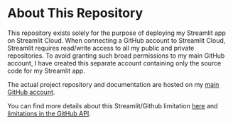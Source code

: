 # About This Repository

This repository exists solely for the purpose of deploying my Streamlit app on Streamlit Cloud. When connecting a GitHub account to Streamlit Cloud, Streamlit requires read/write access to all my public and private repositories. To avoid granting such broad permissions to my main GitHub account, I have created this separate account containing only the source code for my Streamlit app.

The actual project repository and documentation are hosted on my [main GitHub account](https://github.com/kanad13/agentic-ai).

You can find more details about this Streamlit/Github limitation [here](https://docs.streamlit.io/deploy/streamlit-community-cloud/status) and [limitations in the GitHub API](https://github.com/streamlit/streamlit/issues/4344).
